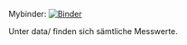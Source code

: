 Mybinder: [![Binder](https://mybinder.org/badge_logo.svg)](https://mybinder.org/v2/gh/dankuers/ba_public/HEAD)

Unter data/ finden sich sämtliche Messwerte.
